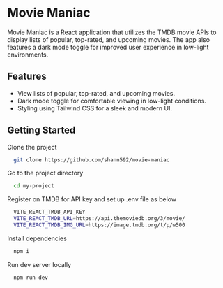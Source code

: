 # Movie Maniac

Movie Maniac is a React application that utilizes the TMDB movie APIs to display lists of popular, top-rated, and upcoming movies. The app also features a dark mode toggle for improved user experience in low-light environments.

## Features

- View lists of popular, top-rated, and upcoming movies.
- Dark mode toggle for comfortable viewing in low-light conditions.
- Styling using Tailwind CSS for a sleek and modern UI.

## Getting Started

Clone the project

```bash
  git clone https://github.com/shann592/movie-maniac
```

Go to the project directory

```bash
  cd my-project
```

Register on TMDB for API key and set up .env file as below

```bash
  VITE_REACT_TMDB_API_KEY
  VITE_REACT_TMDB_URL=https://api.themoviedb.org/3/movie/
  VITE_REACT_TMDB_IMG_URL=https://image.tmdb.org/t/p/w500
```

Install dependencies

```bash
  npm i
```

Run dev server locally

```bash
  npm run dev
